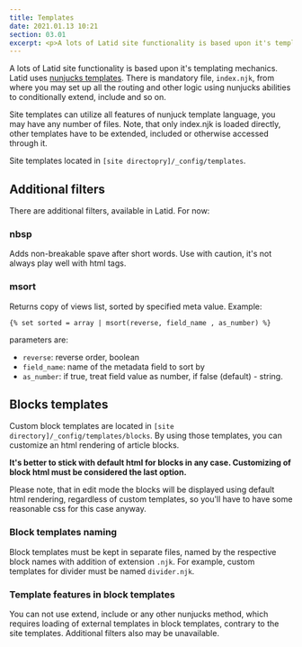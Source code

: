 ```yaml
---
title: Templates
date: 2021.01.13 10:21
section: 03.01
excerpt: <p>A lots of Latid site functionality is based upon it's templating mechanics. Latid uses <a href="https://mozilla.github.io/nunjucks/">nunjucks templates</a>. There is mandatory file, <code>index.njk</code>, from where you may set up all the routing and other logic using nunjucks abilities to conditionally extend, include and so on.</p>
---
```

A lots of Latid site functionality is based upon it's templating mechanics. 
Latid uses [nunjucks templates](https://mozilla.github.io/nunjucks/). There is mandatory file, `index.njk`, from where you may set up all the routing and other logic using nunjucks abilities to conditionally extend, include and so on. 
<!--cut-->

Site templates can utilize all features of nunjuck template language, you may have any number of files. 
Note, that only index.njk is loaded directly, other templates have to be extended, included or otherwise accessed through it.

Site templates located in `[site directopry]/_config/templates`.

Additional filters
------------------
There are additional filters, available in Latid. For now:

### nbsp

Adds non-breakable spave after short words. Use with caution, 
it's not always play well with html tags.

### msort  
Returns copy of views list, sorted by specified meta value. Example: 

    {% set sorted = array | msort(reverse, field_name , as_number) %}

parameters are:
- `reverse`: reverse order, boolean
- `field_name`: name of the metadata field to sort by
- `as_number`: if true, treat field value as number, if false (default) - string.



Blocks templates
----------------
Custom block templates are located in `[site directory]/_config/templates/blocks`. By using those templates, you can customize an html rendering of article blocks.

__It's better to stick with default html for blocks in any case. Customizing of block html must be considered the last option.__

Please note, that in edit mode the blocks will be displayed using default html rendering, regardless of custom templates, so you'll have to have some reasonable css for this case anyway.

### Block templates naming
Block templates must be kept in separate files, named by the respective block names with addition of extension `.njk`. For example, 
custom templates for divider must be named `divider.njk`.

### Template features in block templates
You can not use extend, include or any other nunjucks method, which requires loading
of external templates in block templates, contrary to the site templates.
Additional filters also may be unavailable.